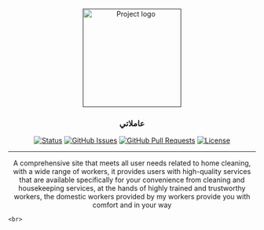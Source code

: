 
<p align="center">
  <a href="" rel="noopener">
 <img width=200px height=200px src="https://img.freepik.com/free-photo/young-beautiful-girl-apron-rubber-gloves-holding-cleaning-spray-rug-smiling-confident-ready-cleaning_141793-46109.jpg?w=1060&t=st=1689153199~exp=1689153799~hmac=f6fa6c43e960abf0f4f54501f7fa49936aa75fe11eb16a000f196da3a600d649" alt="Project logo"></a>
</p>

<h3 align="center">عاملاتي</h3>

<div align="center">

  [![Status](https://img.shields.io/badge/status-active-success.svg)]() 
  [![GitHub Issues](https://img.shields.io/github/issues/kylelobo/The-Documentation-Compendium.svg)](https://github.com/kylelobo/The-Documentation-Compendium/issues)
  [![GitHub Pull Requests](https://img.shields.io/github/issues-pr/kylelobo/The-Documentation-Compendium.svg)](https://github.com/kylelobo/The-Documentation-Compendium/pulls)
  [![License](https://img.shields.io/badge/license-MIT-blue.svg)](/LICENSE)

</div>

---

<p align="center"> A comprehensive site that meets all user needs related to home cleaning, with a wide range of workers, it provides users with high-quality services that are available specifically for your convenience from cleaning and housekeeping services, at the hands of highly trained and trustworthy workers, the domestic workers provided by my workers provide you with comfort and in your way

    <br> 
</p>
